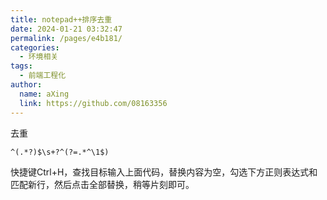 ```yaml
---
title: notepad++排序去重
date: 2024-01-21 03:32:47
permalink: /pages/e4b181/
categories:
  - 环境相关
tags:
  - 前端工程化
author: 
  name: aXing
  link: https://github.com/08163356
---
```

去重

```
^(.*?)$\s+?^(?=.*^\1$)
```

快捷键Ctrl+H，查找目标输入上面代码，替换内容为空，勾选下方正则表达式和匹配新行，然后点击全部替换，稍等片刻即可。